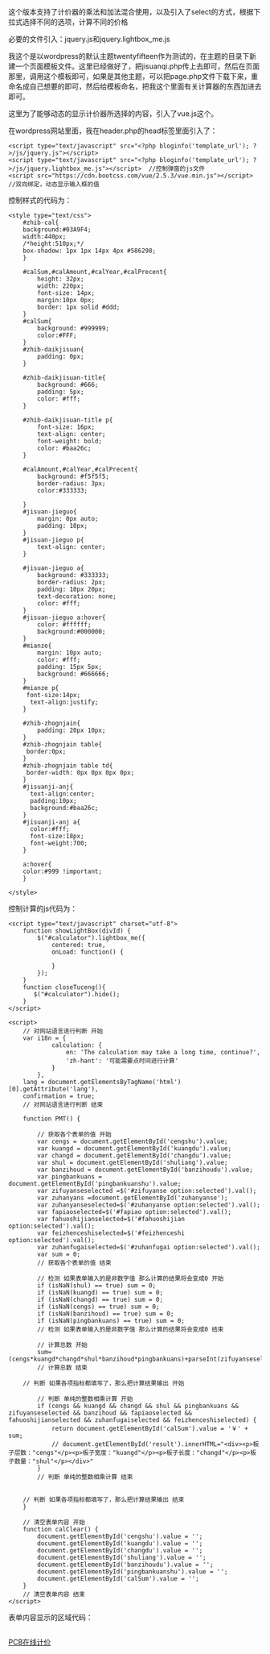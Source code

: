 这个版本支持了计价器的乘法和加法混合使用，以及引入了select的方式，根据下拉式选择不同的选项，计算不同的价格

必要的文件引入：jquery.js和jquery.lightbox_me.js

我这个是以wordpress的默认主题twentyfifteen作为测试的，在主题的目录下新建一个页面模板文件。这里已经做好了，把jisuanqi.php传上去即可，然后在页面那里，调用这个模板即可，如果是其他主题，可以把page.php文件下载下来，重命名成自己想要的即可，然后给模板命名，把我这个里面有关计算器的东西加进去即可。

这里为了能够动态的显示计价器所选择的内容，引入了vue.js这个。

在wordpress网站里面，我在header.php的head标签里面引入了：

	<script type="text/javascript" src="<?php bloginfo('template_url'); ?>/js/jquery.js"></script>
	<script type="text/javascript" src="<?php bloginfo('template_url'); ?>/js/jquery.lightbox_me.js"></script>  //控制弹窗的js文件
	<script src="https://cdn.bootcss.com/vue/2.5.3/vue.min.js"></script>  //双向绑定，动态显示输入框的值

控制样式的代码为：

	<style type="text/css">
	    #zhib-cal{
	    background:#03A9F4;
	    width:440px;
	    /*height:510px;*/
	    box-shadow: 1px 1px 14px 4px #586298;
	    }
	
	    #calSum,#calAmount,#calYear,#calPrecent{
	        height: 32px;
	        width: 220px;
	        font-size: 14px;
	        margin:10px 0px;
	        border: 1px solid #ddd;
	    }
	    #calSum{
	        background: #999999;
	        color:#FFF;
	    }
	    #zhib-daikjisuan{
	        padding: 0px;
	    }
	
	    #zhib-daikjisuan-title{
	        background: #666;
	        padding: 5px;
	        color: #fff;
	    }
	
	    #zhib-daikjisuan-title p{
	        font-size: 16px;
	        text-align: center;
	        font-weight: bold;
	        color: #baa26c;
	    }
	
	    #calAmount,#calYear,#calPrecent{
	        background: #f5f5f5;
	        border-radius: 3px;
	        color:#333333;
	
	    }
	    #jisuan-jieguo{
	        margin: 0px auto;
	        padding: 10px;
	    }
	    #jisuan-jieguo p{
	        text-align: center;
	    }
	
	    #jisuan-jieguo a{
	        background: #333333;
	        border-radius: 2px;
	        padding: 10px 20px;
	        text-decoration: none;
	        color: #fff;
	    }
	    #jisuan-jieguo a:hover{
	        color: #ffffff;
	        background:#000000;
	    }
	    #mianze{
	        margin: 10px auto;
	        color: #fff;
	        padding: 15px 5px;
	        background: #666666;
	    }
	    #mianze p{
	     font-size:14px;
	      text-align:justify;
	    }
	
	    #zhib-zhognjain{
	        padding: 20px 10px;
	    }
	    #zhib-zhognjain table{
	     border:0px;
	    }
	    #zhib-zhognjain table td{
	     border-width: 0px 0px 0px 0px;
	    }
	    #jisuanji-anj{
	      text-align:center;
	      padding:10px;
	      background:#baa26c;
	    }
	    #jisuanji-anj a{
	      color:#fff;
	      font-size:18px;
	      font-weight:700;
	    }
	
	    a:hover{
	    color:#999 !important;
	    }
	
	</style>

控制计算的js代码为：

	<script type="text/javascript" charset="utf-8">
	    function showLightBox(divId) {
	        $("#calculator").lightbox_me({
	            centered: true,
	            onLoad: function() {
	
	            }
	        });
	    }
	    function closeTuceng(){
	       $("#calculator").hide();
	    }
	</script>
	
	<script>
		// 对网站语言进行判断 开始
	    var i18n = {
	            calculation: {
	                en: 'The calculation may take a long time, continue?',
	                'zh-hant': '可能需要点时间进行计算'
	            }
	        },
	    lang = document.getElementsByTagName('html')[0].getAttribute('lang'),
	    confirmation = true;
		// 对网站语言进行判断 结束
	
	    function PMT() {
	
			// 获取各个表单的值 开始
	        var cengs = document.getElementById('cengshu').value;
	        var kuangd = document.getElementById('kuangdu').value;
	        var changd = document.getElementById('changdu').value;
	        var shul = document.getElementById('shuliang').value;
	        var banzihoud = document.getElementById('banzihoudu').value;
	        var pingbankuans = document.getElementById('pingbankuanshu').value;
	        var zifuyanseselected =$('#zifuyanse option:selected').val();
	        var zuhanyans =document.getElementById('zuhanyanse');
	        var zuhanyanseselected=$('#zuhanyanse option:selected').val();
	        var fapiaoselected=$('#fapiao option:selected').val();
	        var fahuoshijianselected=$('#fahuoshijian option:selected').val();
	        var feizhenceshiselected=$('#feizhenceshi option:selected').val();
	        var zuhanfugaiselected=$('#zuhanfugai option:selected').val();
	        var sum = 0;
	        // 获取各个表单的值 结束
	
			// 检测 如果表单输入的是非数字值 那么计算的结果将会变成0 开始
	        if (isNaN(shul) == true) sum = 0;
	        if (isNaN(kuangd) == true) sum = 0;
	        if (isNaN(changd) == true) sum = 0;
	        if (isNaN(cengs) == true) sum = 0;
	        if (isNaN(banzihoud) == true) sum = 0;
	        if (isNaN(pingbankuans) == true) sum = 0;
	        // 检测 如果表单输入的是非数字值 那么计算的结果将会变成0 结束
	
	        // 计算总数 开始
	        sum=(cengs*kuangd*changd*shul*banzihoud*pingbankuans)+parseInt(zifuyanseselected)+parseInt(zuhanyanseselected)+parseInt(fapiaoselected)+parseInt(fahuoshijianselected)+parseInt(zuhanfugaiselected)+parseInt(feizhenceshiselected);
	        // 计算总数 结束
	
	    // 判断 如果各项指标都填写了，那么把计算结果输出 开始
	
			// 判断 单纯的整数相乘计算 开始
			if (cengs && kuangd && changd && shul && pingbankuans && zifuyanseselected && banzihoud && fapiaoselected && fahuoshijianselected && zuhanfugaiselected && feizhenceshiselected) {
	            return document.getElementById('calSum').value = '￥' + sum;
	            // document.getElementById('result').innerHTML="<div><p>板子层数："cengs"</p><p>板子宽度："kuangd"</p><p>板子长度："changd"</p><p>板子数量："shul"</p></div>"
	        }
	        // 判断 单纯的整数相乘计算 结束
	
	
	    // 判断 如果各项指标都填写了，那么把计算结果输出 结束
	    }
	
	    // 清空表单内容 开始
	    function calClear() {
	        document.getElementById('cengshu').value = '';
	        document.getElementById('kuangdu').value = '';
	        document.getElementById('changdu').value = '';
	        document.getElementById('shuliang').value = '';
	        document.getElementById('banzihoudu').value = '';
			document.getElementById('pingbankuanshu').value = '';
	        document.getElementById('calSum').value = '';
	    }
	    // 清空表单内容 结束
	</script>

表单内容显示的区域代码：

<div id="jisuanji-anj">
        <a class="buttons" href="javascript:;" onclick="showLightBox(&#39;calculator&#39;);">
            <div style="padding:15px 0;">PCB在线计价</div>
        </a>
    </div>
    <div id="calculator" class="lightBox" style="left: 50%; margin-left: -170.5px; z-index: 1002; position: fixed; top: 40%; margin-top: -60px; display: none;">
        <div id="zhib-cal">

            <div id="zhib-daikjisuan">

                <div id="zhib-daikjisuan-title">
                    <p>PCB在线计价</p>
                </div>
                <div id="zhib-zhognjain">
                    <table>
                    	<tr>
                            <td>
                                板子层数
                            </td>
                            <td>
                                <input type="text" id="cengshu" v-model="picked" onchange="PMT();" placeholder="cm">
                            </td>
                            <td>
                                板子宽度
                            </td>
                            <td>
                                <input type="text" id="kuangdu" v-model="kuang" onchange="PMT();" placeholder="cm">
                            </td>
                        </tr>
                        <tr>
                            <td>
                                板子长度
                            </td>
                            <td>
                                <input type="text" id="changdu" v-model="chang" onchange="PMT();" placeholder="cm">
                            </td>
                            <td>
                                板子数量
                            </td>
                            <td>
                                <input type="text" id="shuliang" v-model="shuliangss" onchange="PMT();" placeholder="填写整数">
                            </td>
                        </tr>
                        <tr>
                            <td>
                                板子厚度
                            </td>
                            <td>
                                <input type="text" id="banzihoudu" v-model="banhoudu" onchange="PMT();" placeholder="cm">
                            </td>
                            <td>
                                拼版款数
                            </td>
                            <td>
                                <input type="text" id="pingbankuanshu" v-model="pingbanks" onchange="PMT();" placeholder="填写整数">
                            </td>
                        </tr>
						<tr>
                            <td>
                                字符颜色
                            </td>
                            <td>
                                <select id="zifuyanse" v-model="zifuys">
                                    <option value="20" onchange="PMT();">白色</option>
                                    <option value="50" onchange="PMT();">红色</option>
                                </select>
                            </td>
                            <td>
                                阻焊颜色
                            </td>
                            <td>
                            	<select id="zuhanyanse" v-model="zuhanys">
                            		<option value="20" onchange="PMT();">白色</option>
                            		<option value="40" onchange="PMT();">蓝色</option>
                            		<option value="30" onchange="PMT();">红色</option>
                            		<option value="70" onchange="PMT();">紫色</option>
                            	</select>
                            </td>
                        </tr>
                        <tr>
                            <td>
                                需要发票？
                            </td>
                            <td>
                                <select id="fapiao" v-model="selected">
                                    <option value="15" onchange="PMT();">需要</option>
                                    <option value="0" onchange="PMT();">不需要</option>
                                </select>
                            </td>
                            <td>
                                发货时间
                            </td>
                            <td>
                                <select id="fahuoshijian" v-model="fahuo">
                                    <option value="0" onchange="PMT();">正常2-3天(样板)</option>
                                    <option value="15" onchange="PMT();">样板48小时加急</option>
                                    <option value="20" onchange="PMT();">正常3-4天(样板)</option>
                                    <option value="25" onchange="PMT();">样板24小时加急</option>
                                </select>
                            </td>
                        </tr>
                        <tr>
                            <td>
                                阻焊覆盖
                            </td>
                            <td>
                                <select id="zuhanfugai" v-model="zuhanfg">
                                    <option value="35" onchange="PMT();">过孔盖油</option>
                                    <option value="45" onchange="PMT();">过孔开窗</option>
                                </select>
                            </td>
                            <td>
                                飞针测试
                            </td>
                            <td>
                                <select id="feizhenceshi" v-model="feizhen">
                                    <!-- <option value="0" onchange="PMT();">全部测试(免费)</option> -->
                                    <option v-for="option in options" v-bind:value="option.value" onchange="PMT();">
                                    {{ option.text }}
                                    </option>
                                </select>
                            </td>
                        </tr>
                        <tr>
                            <td>
                                总价格
                            </td>
                            <td>
                                <input type="text" id="calSum" value="￥ " readonly="">
                            </td>
                        </tr>
                    </table>
                    <div id="jieg">
                        <div>
                            订单明细：
                        </div>
                    </div>

                  <span>板子层数: {{ picked }}</span>&nbsp;&nbsp;<span>板子宽度: {{ kuang }}</span>&nbsp;&nbsp;<span>板子宽度: {{ chang }}</span>&nbsp;&nbsp;<span>板子数量: {{ shuliangss }}</span><br>
                  <span>板子厚度: {{ banhoudu }}</span>&nbsp;&nbsp;<span>拼版款数: {{ pingbanks }}</span>&nbsp;&nbsp;<span>字符颜色: {{ zifuys }}</span>&nbsp;&nbsp;<span>阻焊颜色: {{ zuhanys }}</span><br>
                  <span>需要发票？: {{ selected }}</span>&nbsp;&nbsp;<span>发货时间: {{ fahuo }}</span>&nbsp;&nbsp;<span>阻焊覆盖: {{ zuhanfg }}</span><br>
                  <span>飞针测试: {{ feizhen }}</span>
                    <script>
                        new Vue({
                          el: '#zhib-zhognjain',
                          data: {
                            picked : '2',
                            kuang : '',
                            chang : '',
                            shuliangss : '',
                            banhoudu : '',
                            pingbanks : '1',
                            zifuys : '',
                            zuhanys : '',
                            selected : '',
                            fahuo : '',
                            zuhanfg : '',
                            feizhen : '',
                            options: [
                              { text: '不测试', value: '0' },
                              { text: '全部测试(免费)', value: '15' }
                            ]
                          }
                        })
                    </script>


                </div>
                <div id="jisuan-jieguo">
                    <p>
                    <span><a href="javascript:;" onclick="PMT();">计算</a></span>
                    <span><a href="javascript:;" onclick="calClear();">清空</a></span>
                    <span><a href="#" class="button" onClick="closeTuceng()">关闭</a></span>
                    </p>
                </div>
                <div id="mianze">
                    <p>
                        版权归诺科帝科技有限公司所有。
                    </p>
                </div>
            </div>
        </div>
    </div>

